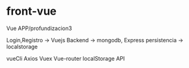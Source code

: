 # front-vue
 
 Vue APP/profundizacion3

 Login,Registro -> Vuejs
 Backend -> mongodb, Express
 persistencia -> localstorage

 vueCli
 Axios
 Vuex
 Vue-router
 localStorage API
